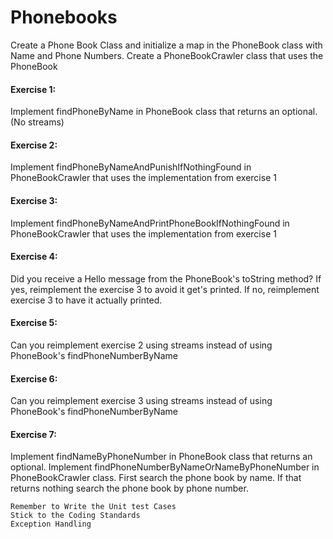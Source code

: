 # Phonebooks
Create a Phone Book Class and initialize a map in the PhoneBook class with Name and Phone Numbers.
Create a PhoneBookCrawler class that uses the PhoneBook

#### Exercise 1:
Implement findPhoneByName in PhoneBook class that returns an optional. (No streams)

#### Exercise 2:
Implement findPhoneByNameAndPunishIfNothingFound in PhoneBookCrawler that uses the implementation from exercise 1

#### Exercise 3:
Implement findPhoneByNameAndPrintPhoneBookIfNothingFound in PhoneBookCrawler that uses the implementation from exercise 1

#### Exercise 4:
Did you receive a Hello message from the PhoneBook's toString method? If yes, reimplement the exercise 3 to avoid it get's printed. If no, reimplement exercise 3 to have it actually printed.

#### Exercise 5:
Can you reimplement exercise 2 using streams instead of using PhoneBook's findPhoneNumberByName

#### Exercise 6:
Can you reimplement exercise 3 using streams instead of using PhoneBook's findPhoneNumberByName

#### Exercise 7:
Implement findNameByPhoneNumber in PhoneBook class that returns an optional. Implement findPhoneNumberByNameOrNameByPhoneNumber in PhoneBookCrawler class. First search the phone book by name. If that returns nothing search the phone book by phone number.


``` 
Remember to Write the Unit test Cases
Stick to the Coding Standards
Exception Handling 
```
